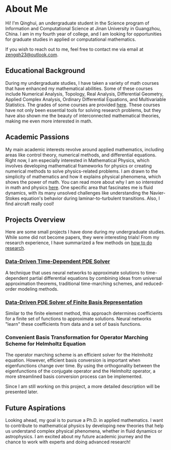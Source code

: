 # About Me

Hi! I'm Qinghui, an undergraduate student in the Science program of Information and Computational Science at Jinan University in Guangzhou, China. I am in my fourth year of college, and I am looking for opportunities for graduate studies in applied or computational mathematics.

If you wish to reach out to me, feel free to contact me via email at [zengqh23@outlook.com](mailto:zengqh23@outlook.com).

## Educational Background

During my undergraduate studies, I have taken a variety of math courses that have enhanced my mathematical abilities. Some of these courses include Numerical Analysis, Topology, Real Analysis, Differential Geometry, Applied Complex Analysis, Ordinary Differential Equations, and Multivariable Statistics. The grades of some courses are provided [here](https://github.com/qhzeng-gittec/helloitisqinghui/blob/main/coursegrades.md). These courses have not only been essential tools for solving research problems, but they have also shown me the beauty of interconnected mathematical theories, making me even more interested in math.

## Academic Passions

My main academic interests revolve around applied mathematics, including areas like control theory, numerical methods, and differential equations. Right now, I am especially interested in Mathematical Physics, which involves developing mathematical frameworks for physics or creating numerical methods to solve physics-related problems. I am drawn to the simplicity of mathematics and how it explains physical phenomena, which shows the power of math. You can read more about why I am so interested in math and physics [here](https://github.com/qhzeng-gittec/helloitisqinghui/blob/main/reasrch_interest.md). One specific area that fascinates me is fluid dynamics, with its many unsolved challenges like understanding the Navier-Stokes equation's behavior during laminar-to-turbulent transitions. Also, I find aircraft really cool!

## Projects Overview

Here are some small projects I have done during my undergraduate studies. While some did not become papers, they were interesting trials! From my research experience, I have summarized a few methods on [how to do research](https://github.com/qhzeng-gittec/helloitisqinghui/blob/main/projects/research_experience.md).

### [Data-Driven Time-Dependent PDE Solver](https://github.com/qhzeng-gittec/helloitisqinghui/blob/main/projects/data_driven_pde_solver.md)

A technique that uses neural networks to approximate solutions to time-dependent partial differential equations by combining ideas from universal approximation theorems, traditional time-marching schemes, and reduced-order modeling methods.

### [Data-Driven PDE Solver of Finite Basis Representation](https://github.com/qhzeng-gittec/helloitisqinghui/blob/main/projects/finite_basis_neural_solver.md)

Similar to the finite element method, this approach determines coefficients for a finite set of functions to approximate solutions. Neural networks "learn" these coefficients from data and a set of basis functions.

### Convenient Basis Transformation for Operator Marching Scheme for Helmholtz Equation

The operator marching scheme is an efficient solver for the Helmholtz equation. However, efficient basis conversion is important when eigenfunctions change over time. By using the orthogonality between the eigenfunctions of the conjugate operator and the Helmholtz operator, a more streamlined basis conversion process can be implemented.

Since I am still working on this project, a more detailed description will be presented later.

## Future Aspirations

Looking ahead, my goal is to pursue a Ph.D. in applied mathematics. I want to contribute to mathematical physics by developing new theories that help us understand complex physical phenomena, whether in fluid dynamics or astrophysics. I am excited about my future academic journey and the chance to work with experts and doing advanced research!
